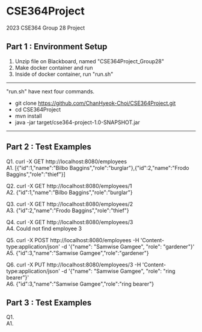 # CSE364Project
2023 CSE364 Group 28 Project

## Part 1 : Environment Setup
1. Unzip file on Blackboard, named "CSE364Project_Group28"
2. Make docker container and run
3. Inside of docker container, run "run.sh"  
  
---
"run.sh" have next four commands.
* git clone https://github.com/ChanHyeok-Choi/CSE364Project.git
* cd CSE364Project
* mvn install
* java -jar target/cse364-project-1.0-SNAPSHOT.jar
---

## Part 2 : Test Examples
Q1. curl -X GET http://localhost:8080/employees  
A1. [{"id":1,"name":"Bilbo Baggins","role":"burglar"},{"id":2,"name":"Frodo Baggins","role":"thief"}]  
  
Q2. curl -X GET http://localhost:8080/employees/1  
A2. {"id":1,"name":"Bilbo Baggins","role":"burglar"}  
  
Q3. curl -X GET http://localhost:8080/employees/2  
A3. {"id":2,"name":"Frodo Baggins","role":"thief"}  
  
Q4. curl -X GET http://localhost:8080/employees/3  
A4. Could not find employee 3  
  
Q5. curl -X POST http://localhost:8080/employees -H 'Content-type:application/json' -d '{"name": "Samwise Gamgee", "role": "gardener"}'  
A5. {"id":3,"name":"Samwise Gamgee","role":"gardener"}  
  
Q6. curl -X PUT http://localhost:8080/employees/3 -H 'Content-type:application/json' -d '{"name": "Samwise Gamgee", "role": "ring bearer"}'  
A6. {"id":3,"name":"Samwise Gamgee","role":"ring bearer"}  
  
## Part 3 : Test Examples
Q1.  
A1.  
